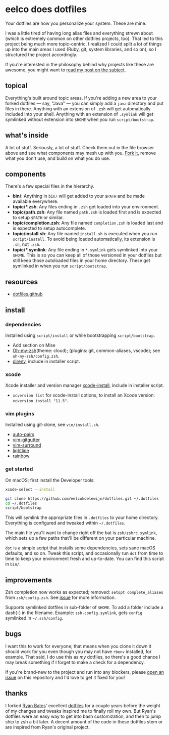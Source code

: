 # eelco does dotfiles

Your dotfiles are how you personalize your system. These are mine.

I was a little tired of having long alias files and everything strewn about
(which is extremely common on other dotfiles projects, too). That led to this
project being much more topic-centric. I realized I could split a lot of things
up into the main areas I used (Ruby, git, system libraries, and so on), so I
structured the project accordingly.

If you're interested in the philosophy behind why projects like these are
awesome, you might want to
[read my post on the subject](http://zachholman.com/2010/08/dotfiles-are-meant-to-be-forked/).

## topical

Everything's built around topic areas. If you're adding a new area to your
forked dotfiles — say, "Java" — you can simply add a `java` directory and put
files in there. Anything with an extension of `.zsh` will get automatically
included into your shell. Anything with an extension of `.symlink` will get
symlinked without extension into `$HOME` when you run `script/bootstrap`.

## what's inside

A lot of stuff. Seriously, a lot of stuff. Check them out in the file browser
above and see what components may mesh up with you.
[Fork it](https://github.com/holman/dotfiles/fork), remove what you don't use,
and build on what you do use.

## components

There's a few special files in the hierarchy.

- **bin/**: Anything in `bin/` will get added to your `$PATH` and be made
  available everywhere.
- **topic/\*.zsh**: Any files ending in `.zsh` get loaded into your environment.
- **topic/path.zsh**: Any file named `path.zsh` is loaded first and is expected
  to setup `$PATH` or similar.
- **topic/completion.zsh**: Any file named `completion.zsh` is loaded last and
  is expected to setup autocomplete.
- **topic/install.sh**: Any file named `install.sh` is executed when you run
  `script/install`. To avoid being loaded automatically, its extension is `.sh`,
  not `.zsh`.
- **topic/\*.symlink**: Any file ending in `*.symlink` gets symlinked into your
  `$HOME`. This is so you can keep all of those versioned in your dotfiles but
  still keep those autoloaded files in your home directory. These get symlinked
  in when you run `script/bootstrap`.

## resources

- [dotfiles.github](https://dotfiles.github.io)

## install

### dependencies

Installed using `script/install` or while bootstrapping `script/bootstrap`.

- Add section on Mise
- [Oh-my-zsh](https://github.com/ohmyzsh/ohmyzsh)(theme: cloud); (plugins: git,
  common-aliases, vscode); see `oh-my-zsh/config.zsh`.
- [direnv](https://direnv.net), include in installer script.

### xcode

Xcode installer and version manager
[xcode-install](https://github.com/xcpretty/xcode-install), include in installer
script.

- `xcversion list` for xcode-install options, to install an Xcode version:
  `xcversion install "11.5"`.

### vim plugins

Installed using git-clone, see `vim/install.sh`.

- [auto-pairs](https://github.com/jiangmiao/auto-pairs)
- [vim-gitgutter](https://github.com/airblade/vim-gitgutter)
- [vim-surround](https://github.com/tpope/vim-surround)
- [lightline](https://github.com/itchyny/lightline.vim)
- [rainbow](https://github.com/luochen1990/rainbow)

### get started

On macOS; first install the Developer tools:

```sh
xcode-select --install
```

```sh
git clone https://github.com/eelcokoelewijn/dotfiles.git ~/.dotfiles
cd ~/.dotfiles
script/bootstrap
```

This will symlink the appropriate files in `.dotfiles` to your home directory.
Everything is configured and tweaked within `~/.dotfiles`.

The main file you'll want to change right off the bat is `zsh/zshrc.symlink`,
which sets up a few paths that'll be different on your particular machine.

`dot` is a simple script that installs some dependencies, sets sane macOS
defaults, and so on. Tweak this script, and occasionally run `dot` from time to
time to keep your environment fresh and up-to-date. You can find this script in
`bin/`.

## improvements

Zsh completion now works as expected; removed: `setopt complete_aliases` from
`zsh/config.zsh`. See [issue](https://github.com/ohmyzsh/ohmyzsh/issues/4064)
for more information.

Supports symlinked dotfiles in sub-folder of `$HOME`. To add a folder include a
dash(-) in the filename. Example: `ssh-config.symlink`, gets `config` symlinked
in `~/.ssh/config`.

## bugs

I want this to work for everyone; that means when you clone it down it should
work for you even though you may not have `rbenv` installed, for example. That
said, I do use this as _my_ dotfiles, so there's a good chance I may break
something if I forget to make a check for a dependency.

If you're brand-new to the project and run into any blockers, please
[open an issue](https://github.com/holman/dotfiles/issues) on this repository
and I'd love to get it fixed for you!

## thanks

I forked [Ryan Bates](http://github.com/ryanb)' excellent
[dotfiles](http://github.com/ryanb/dotfiles) for a couple years before the
weight of my changes and tweaks inspired me to finally roll my own. But Ryan's
dotfiles were an easy way to get into bash customization, and then to jump ship
to zsh a bit later. A decent amount of the code in these dotfiles stem or are
inspired from Ryan's original project.
